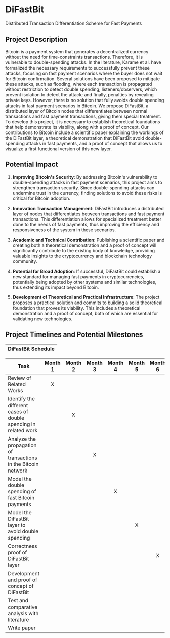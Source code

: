 # DiFastBit

Distributed Transaction Differentiation Scheme for Fast Payments

## Project Description

Bitcoin is a payment system that generates a decentralized currency without the need for time-constraints transactions. Therefore, it is vulnerable to double-spending attacks. In the literature, Karame et al. have formalized the necessary requirements to successfully prevent these attacks, focusing on fast payment scenarios where the buyer does not wait for Bitcoin confirmation. Several solutions have been proposed to mitigate these attacks, such as flooding, where each transaction is propagated without restriction to detect double spending; listeners/observers, which prevent isolation to detect the attack; and finally, penalties by revealing private keys. However, there is no solution that fully avoids double spending attacks in fast payment scenarios in Bitcoin. We propose DiFastBit, a distributed layer of Bitcoin nodes that differentiates between normal transactions and fast payment transactions, giving them special treatment. To develop this project, it is necessary to establish theoretical foundations that help demonstrate its viability, along with a proof of concept. Our contributions to Bitcoin include a scientific paper explaining the workings of the DiFastBit layer, a theoretical demonstration that DiFastBit avoid double-spending attacks in fast payments, and a proof of concept that allows us to visualize a first functional version of this new layer.

## Potential Impact

1. **Improving Bitcoin's Security**: By addressing Bitcoin's vulnerability to double-spending attacks in fast payment scenarios, this project aims to strengthen transaction security. Since double-spending attacks can undermine trust in the currency, finding solutions to avoid these risks is critical for Bitcoin adoption.

2. **Innovation Transaction Management**: DiFastBit introduces a distributed layer of nodes that differentiates between transactions and fast payment transactions. This differentiation allows for specialized treatment better done to the needs of fast payments, thus improving the efficiency and responsiveness of the system in these scenarios.

3. **Academic and Technical Contribution**: Publishing a scientific paper and creating both a theoretical demonstration and a proof of concept will significantly contribute to the existing body of knowledge, providing valuable insights to the cryptocurrency and blockchain technology community.

4. **Potential for Broad Adoption**: If successful, DiFastBit could establish a new standard for managing fast payments in cryptocurrencies, potentially being adopted by other systems and similar technologies, thus extending its impact beyond Bitcoin.

5. **Development of Theoretical and Practical Infrastructure**: The project proposes a practical solution and commits to building  a solid theoretical foundation that proves its viability. This includes a theoretical demonstration and a proof of concept, both of which are essential for validating new technologies.


## Project Timelines and Potential Milestones

| DiFastBit Schedule |
|---|

| Task   | Month 1 | Month 2 | Month 3 | Month 4 | Month 5 | Month 6 | Month 7 | Month 8 | Month 9 | Month 10 | Month 11 | Month 12 |
|---|:-:|:-:|:-:|:-:|:-:|:-:|:-:|:-:|:-:|:-:|:-:|:-:|
| Review of Related Works                                         | X       |         |         |         |         |         |         |         |         |          |          |          |
| Identify the different cases of double spending in related work |         | X       |         |         |         |         |         |         |         |          |          |          |
| Analyze the propagation of transactions in the Bitcoin network  |         |         | X       |         |         |         |         |         |         |          |          |          |
| Model the double spending of fast Bitcoin payments              |         |         |         | X       |         |         |         |         |         |          |          |          |
| Model the DiFastBit layer to avoid double spending              |         |         |         |         | X       |         |         |         |         |          |          |          |
| Correctness proof of DiFastBit layer                            |         |         |         |         |         | X       |         |         |         |          |          |          |
| Development and proof of concept of DiFastBit                   |         |         |         |         |         |         | X       | X       |         |          |          |          |
| Test and comparative analysis with literature                   |         |         |         |         |         |         |         |         | X       | X        |          |          |
| Write paper                                                     |         |         |         |         |         |         |         |         |         |          | X        | X        |

